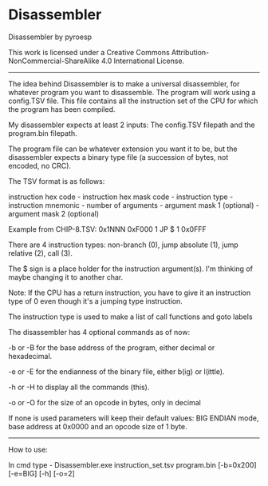 Disassembler
============

Disassembler
  by pyroesp

This work is licensed under a Creative Commons Attribution-NonCommercial-ShareAlike 4.0 International License.

-------

The idea behind Disassembler is to make a universal disassembler, for whatever program you want to disassemble.
The program will work using a config.TSV file. This file contains all the instruction set of the CPU for which the program has been compiled.

My disassembler expects at least 2 inputs: The config.TSV filepath and the program.bin filepath.

The program file can be whatever extension you want it to be, but the disassembler expects a binary type file (a succession of bytes, not encoded, no CRC).

The TSV format is as follows:

instruction hex code - instruction hex mask code - instruction type - instruction mnemonic - number of arguments - argument mask 1 (optional) - argument mask 2 (optional)

Example from CHIP-8.TSV:  0x1NNN	0xF000	1	JP $	1	0x0FFF

There are 4 instruction types: non-branch (0), jump absolute (1), jump relative (2), call (3).

The $ sign is a place holder for the instruction argument(s). I'm thinking of maybe changing it to another char.

Note: If the CPU has a return instruction, you have to give it an instruction type of 0 even though it's a jumping type instruction.

The instruction type is used to make a list of call functions and goto labels

The disassembler has 4 optional commands as of now: 

-b or -B for the base address of the program, either decimal or hexadecimal.

-e or -E for the endianness of the binary file, either b(ig) or l(ittle).

-h or -H to display all the commands (this).

-o or -O for the size of an opcode in bytes, only in decimal

If none is used parameters will keep their default values: BIG ENDIAN mode, base address at 0x0000 and an opcode size of 1 byte.

--------

How to use:

In cmd type - Disassembler.exe instruction_set.tsv program.bin [-b=0x200] [-e=BIG] [-h] [-o=2]